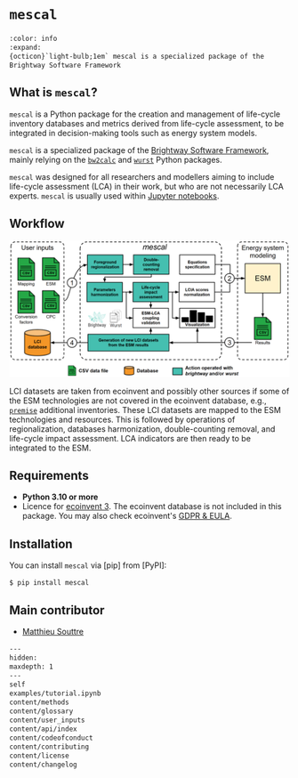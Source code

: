 # `mescal`

```{button-link} https://docs.brightway.dev
:color: info
:expand:
{octicon}`light-bulb;1em` mescal is a specialized package of the Brightway Software Framework
```

## What is `mescal`?

`mescal` is a Python package for the creation and management of life-cycle inventory databases and metrics derived from life-cycle assessment, to be integrated in decision-making tools such as energy system models.

`mescal` is a specialized package of the [Brightway Software Framework](https://brightway.dev/), mainly relying on the [`bw2calc`](https://github.com/brightway-lca/brightway2-calc) and [`wurst`](https://github.com/polca/wurst) Python packages.

`mescal` was designed for all researchers and modellers aiming to include life-cycle assessment (LCA) in their work, but who are not necessarily LCA experts. `mescal` is usually used within [Jupyter notebooks](https://jupyter.org/).

## Workflow

![workflow of the mescal methodology](pics/workflow.png "workflow")

LCI datasets are taken from ecoinvent and possibly other sources if some of the ESM technologies are not covered in the ecoinvent database, e.g., [`premise`](https://linkinghub.elsevier.com/retrieve/pii/S136403212200226X) additional inventories. These LCI datasets are mapped to the ESM technologies and resources. This is followed by operations of regionalization, databases harmonization, double-counting removal, and life-cycle impact assessment. LCA indicators are then ready to be integrated to the ESM. 

## Requirements

- **Python 3.10 or more**
- Licence for [ecoinvent 3](https://ecoinvent.org/). The ecoinvent database is not included in this package. You may also check ecoinvent's [GDPR & EULA](https://ecoinvent.org/gdpr-eula/).

## Installation

You can install `mescal` via [pip] from [PyPI]:

```console
$ pip install mescal
```

## Main contributor

- [Matthieu Souttre](https://github.com/matthieu-str)

```{toctree}
---
hidden:
maxdepth: 1
---
self
examples/tutorial.ipynb
content/methods
content/glossary
content/user_inputs
content/api/index
content/codeofconduct
content/contributing
content/license
content/changelog
```
